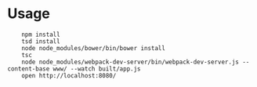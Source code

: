 # Usage

		npm install
		tsd install
		node node_modules/bower/bin/bower install
		tsc
		node node_modules/webpack-dev-server/bin/webpack-dev-server.js --content-base www/ --watch built/app.js
		open http://localhost:8080/